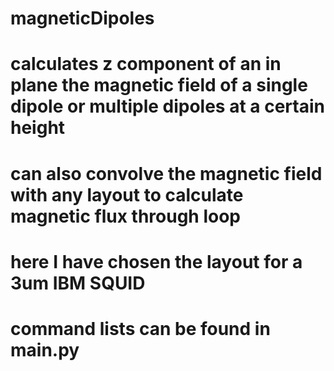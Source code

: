 # magneticDipoles
# calculates z component of an in plane the magnetic field of a single dipole or multiple dipoles at a certain height
# can also convolve the magnetic field with any layout to calculate magnetic flux through loop
# here I have chosen the layout for a 3um IBM SQUID
# command lists can be found in main.py

